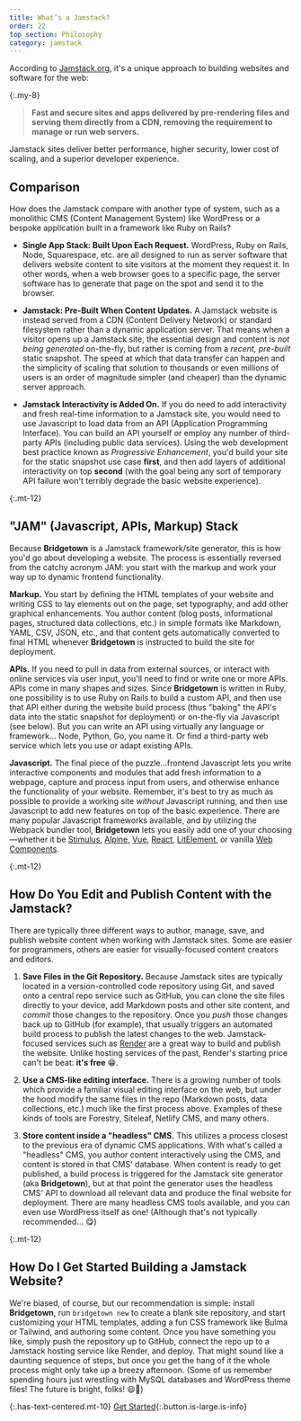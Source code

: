 ```yaml
---
title: What’s a Jamstack?
order: 22
top_section: Philosophy
category: jamstack
---
```


According to [Jamstack.org](https://jamstack.org), it's a unique approach to building websites and software for the web:

{:.my-8}
> **Fast and secure sites and apps delivered by pre-rendering files and serving them directly from a CDN, removing the requirement to manage or run web servers.**

Jamstack sites deliver better performance, higher security, lower cost of scaling, and a superior developer experience.

## Comparison

How does the Jamstack compare with another type of system, such as a monolithic CMS (Content Management System) like WordPress or a bespoke application built in a framework like Ruby on Rails?

* **Single App Stack: Built Upon Each Request.** WordPress, Ruby on Rails, Node, Squarespace, etc. are all designed to run as server software that delivers website content to site visitors at the moment they request it. In other words, when a web browser goes to a specific page, the server software has to generate that page on the spot and send it to the browser.

* **Jamstack: Pre-Built When Content Updates.** A Jamstack website is instead served from a CDN (Content Delivery Network) or standard filesystem rather than a dynamic application server. That means when a visitor opens up a Jamstack site, the essential design and content is _not being generated_ on-the-fly, but rather is coming from a _recent, pre-built_ static snapshot. The speed at which that data transfer can happen and the simplicity of scaling that solution to thousands or even millions of users is an order of magnitude simpler (and cheaper) than the dynamic server approach.

* **Jamstack Interactivity is Added On.** If you do need to add interactivity and fresh real-time information to a Jamstack site, you would need to use Javascript to load data from an API (Application Programming Interface). You can build an API yourself or employ any number of third-party APIs (including public data services). Using the web development best practice known as _Progressive Enhancement_, you'd build your site for the static snapshot use case **first**, and then add layers of additional interactivity on top **second** (with the goal being any sort of temporary API failure won't terribly degrade the basic website experience).

{:.mt-12}
## "JAM" (Javascript, APIs, Markup) Stack

Because **Bridgetown** is a Jamstack framework/site generator, this is how you'd go about developing a website. The process is essentially reversed from the catchy acronym JAM: you start with the markup and work your way up to dynamic frontend functionality.

**Markup.** You start by defining the HTML templates of your website and writing CSS to lay elements out on the page, set typography, and add other graphical enhancements. You author content (blog posts, informational pages, structured data collections, etc.) in simple formats like Markdown, YAML, CSV, JSON, etc., and that content gets automatically converted to final HTML whenever **Bridgetown** is instructed to build the site for deployment.

**APIs.** If you need to pull in data from external sources, or interact with online services via user input, you'll need to find or write one or more APIs. APIs come in many shapes and sizes. Since **Bridgetown** is written in Ruby, one possibility is to use Ruby on Rails to build a custom API, and then use that API either during the website build process (thus "baking" the API's data into the static snapshot for deployment) or on-the-fly via Javascript (see below). But you can write an API using virtually any language or framework… Node, Python, Go, you name it. Or find a third-party web service which lets you use or adapt existing APIs.

**Javascript.** The final piece of the puzzle…frontend Javascript lets you write interactive components and modules that add fresh information to a webpage, capture and process input from users, and otherwise enhance the functionality of your website. Remember, it's best to try as much as possible to provide a working site _without_ Javascript running, and then use Javascript to add new features on top of the basic experience. There are many popular Javascript frameworks available, and by utilizing the Webpack bundler tool, **Bridgetown** lets you easily add one of your choosing—whether it be [Stimulus](https://stimulusjs.org), [Alpine](https://github.com/alpinejs/alpine/), [Vue](https://vuejs.org), [React](https://reactjs.org), [LitElement](https://lit-element.polymer-project.org), or vanilla [Web Components](https://developer.mozilla.org/en-US/docs/Web/Web_Components).

{:.mt-12}
## How Do You Edit and Publish Content with the Jamstack?

There are typically three different ways to author, manage, save, and publish website content when working with Jamstack sites. Some are easier for programmers, others are easier for visually-focused content creators and editors.

1. **Save Files in the Git Repository.** Because Jamstack sites are typically located in a version-controlled code repository using Git, and saved onto a central repo service such as GitHub, you can clone the site files directly to your device, add Markdown posts and other site content, and _commit_ those changes to the repository. Once you _push_ those changes back up to GitHub (for example), that usually triggers an automated build process to publish the latest changes to the web. Jamstack-focused services such as [Render](https://www.render.com) are a great way to build and publish the website. Unlike hosting services of the past, Render's starting price can't be beat: **it's free** 😁.

1. **Use a CMS-like editing interface.** There is a growing number of tools which provide a familiar visual editing interface on the web, but under the hood modify the same files in the repo (Markdown posts, data collections, etc.) much like the first process above. Examples of these kinds of tools are Forestry, Siteleaf, Netlify CMS, and many others.

1. **Store content inside a "headless" CMS.** This utilizes a process closest to the previous era of dynamic CMS applications. With what's called a "headless" CMS, you author content interactively using the CMS, and content is stored in that CMS' database. When content is ready to get published, a build process is triggered for the Jamstack site generator (aka **Bridgetown**), but at that point the generator uses the headless CMS' API to download all relevant data and produce the final website for deployment. There are many headless CMS tools available, and you can even use WordPress itself as one! (Although that's not typically recommended… 😋)

{:.mt-12}
## How Do I Get Started Building a Jamstack Website?

We're biased, of course, but our recommendation is simple: install **Bridgetown**, run `bridgetown new` to create a blank site repository, and start customizing your HTML templates, adding a fun CSS framework like Bulma or Tailwind, and authoring some content. Once you have something you like, simply push the repository up to GitHub, connect the repo up to a Jamstack hosting service like Render, and deploy. That might sound like a daunting sequence of steps, but once you get the hang of it the whole process might only take up a breezy afternoon. (Some of us remember spending hours just wrestling with MySQL databases and WordPress theme files! The future is bright, folks! 😃🎉)

{:.has-text-centered.mt-10}
[Get Started](/docs/){:.button.is-large.is-info}


